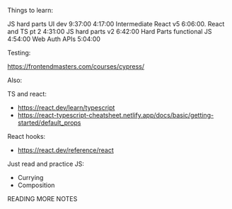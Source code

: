 Things to learn:

JS hard parts UI dev	9:37:00	4:17:00
Intermediate React v5	6:06:00.
React and TS pt 2	4:31:00
JS hard parts v2	6:42:00
Hard Parts functional JS	4:54:00
Web Auth APIs	5:04:00


Testing:

https://frontendmasters.com/courses/cypress/

Also:

TS and react:
- https://react.dev/learn/typescript
- https://react-typescript-cheatsheet.netlify.app/docs/basic/getting-started/default_props

React hooks:

- https://react.dev/reference/react


Just read and practice JS:

- Currying
- Composition


READING MORE NOTES
